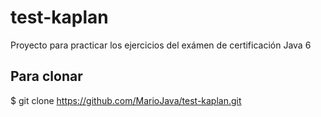# test-kaplan
Proyecto para practicar los ejercicios del exámen de certificación Java 6

## Para clonar
  $ git clone https://github.com/MarioJava/test-kaplan.git
